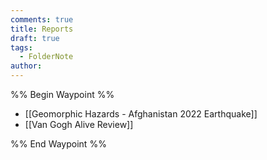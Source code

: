 ```yaml
---
comments: true
title: Reports
draft: true
tags:
  - FolderNote
author:
---
```

%% Begin Waypoint %%
- [[Geomorphic Hazards - Afghanistan 2022 Earthquake]]
- [[Van Gogh Alive Review]]

%% End Waypoint %%
 
